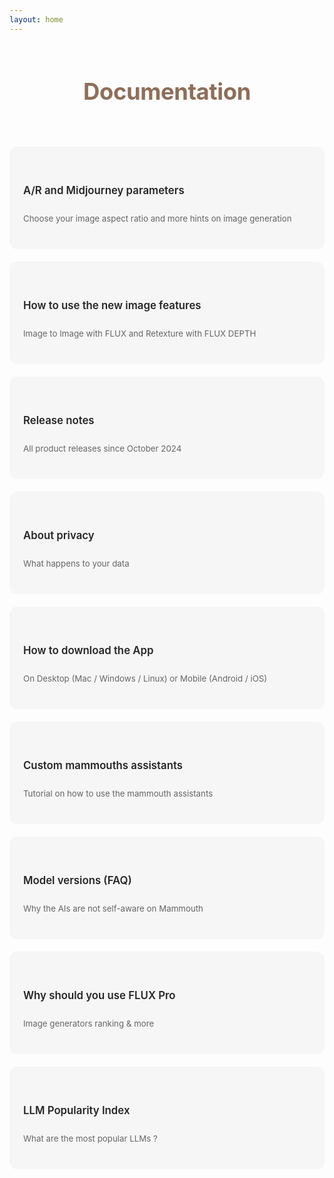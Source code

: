```yaml
---
layout: home
---
```


<style>
    /* Mode clair */
    :root {
        --bg-color: #f6f6f7 !important;
        --text-color: #252525 !important;
        --detail-text: #666666 !important;
        --card-hover-border: #8e6e59 !important;
        --title-color: #8e6e59 !important;
        --card-shadow: rgba(0, 0, 0, 0.1) !important;
        --vp-c-brand-1: #8e6e59 !important;
        --vp-c-brand-2:rgb(72, 58, 49) !important;
    }

    /* Mode sombre */
    html.dark {
        --bg-color: #252525 !important;
        --text-color: #ffffff !important;
        --detail-text: #8b8b8b !important;
        --card-hover-border: #8b8b8b !important;
        --title-color: #8e6e59 !important;
        --card-shadow: rgba(255, 255, 255, 0.1) !important;
    }

    .features-grid {
        display: grid;
        grid-template-columns: repeat(auto-fit, minmax(300px, 1fr));
        gap: 20px;
    }

    .feature-card {
        background-color: var(--bg-color);
        padding: 20px;
        border-radius: 12px;
        cursor: pointer;
        text-decoration: none !important;
        color: var(--text-color) !important;
        display: flex;
        flex-direction: column;
        justify-content: center; /* Centre verticalement */
        min-height: 120px; /* Hauteur minimale fixe */
        transition: all 0.3s ease;
        border: 2px solid transparent;
    }

    .feature-card:hover {
        border-color: var(--card-hover-border);
        transform: translateY(-2px);
    }

    .feature-title {
        font-size: 1.2em;
        margin-bottom: 12px;
        text-decoration: none !important;
        font-weight: 600;
        color: var(--text-color);
    }

    .feature-details {
        color: var(--detail-text);
        margin-bottom: 0;
        font-size: 0.95em;
        line-height: 1.6;
        text-decoration: none !important;
    }

    a {
        text-decoration: none !important;
    }

    .site-title {
        margin-top: 60px;
        margin-bottom: 30px;
        color: var(--title-color) !important;
        padding: 10px !important;
        font-size: 2.6em !important;
        font-weight: 700 !important;
        letter-spacing: -0.4px;
    }
</style>

<header>
  <h1 class="site-title">Documentation</h1>
</header>

<div class="features-grid">
    <a href="docs/aspect-ratio-and-midjourney-parameters" class="feature-card">
        <h3 class="feature-title">A/R and Midjourney parameters</h3>
        <p class="feature-details">Choose your image aspect ratio and more hints on image generation</p>
    </a>

  <a href="docs/how-to-use-the-new-image-features" class="feature-card">
        <h3 class="feature-title">How to use the new image features</h3>
        <p class="feature-details">Image to Image with FLUX and Retexture with FLUX DEPTH</p>
  </a>

  <a href="docs/release-notes" class="feature-card">
        <h3 class="feature-title">Release notes</h3>
        <p class="feature-details">All product releases since October 2024</p>
    </a>

  <a href="docs/about-privacy" class="feature-card">
        <h3 class="feature-title">About privacy</h3>
        <p class="feature-details">What happens to your data</p>
    </a>

  <a href="docs/how-to-download-the-mammouth-app" class="feature-card">
        <h3 class="feature-title">How to download the App</h3>
        <p class="feature-details">On Desktop (Mac / Windows / Linux) or Mobile (Android / iOS)</p>
    </a>

  <a href="docs/mammouth-assistant-tutorial" class="feature-card">
        <h3 class="feature-title">Custom mammouths assistants</h3>
        <p class="feature-details">Tutorial on how to use the mammouth assistants</p>
    </a>

  <a href="docs/model-versions" class="feature-card">
        <h3 class="feature-title">Model versions (FAQ)</h3>
        <p class="feature-details">Why the AIs are not self-aware on Mammouth</p>
    </a>

  <a href="docs/why-should-you-use-flux-pro" class="feature-card">
        <h3 class="feature-title">Why should you use FLUX Pro</h3>
        <p class="feature-details">Image generators ranking & more</p>
    </a>

  <a href="docs/introducing-llm-popularity-index" class="feature-card">
        <h3 class="feature-title">LLM Popularity Index</h3>
        <p class="feature-details">What are the most popular LLMs ?</p>
    </a>
</div>

<!--
hero:
  name: Documentation

features:
  - title: Aspect ratio and Midjourney parameters
    details: Choose your image aspect ratio and more hints on image generation
    link: docs/aspect-ratio-and-midjourney-parameters
  - title: How to use the new image features
    details: Image to Image with FLUX and Retexture with FLUX DEPTH
    link: docs/how-to-use-the-new-image-features
  - title: Release notes
    details: All product releases since October 2024
    link: docs/release-notes
  - title: About privacy
    details: What happens to your data
    link: docs/about-privacy
  - title: How to download the Mammouth App
    details: From Desktop (Mac/Windows/Linux) or Mobile (Android & iOS), you can download the app
    link: docs/how-to-download-the-mammouth-app
  - title: Custom mammouths assistants
    details: Tutorial on how to use the mammouth assistants
    link: docs/mammouth-assistant-tutorial
  - title: Model versions (FAQ)
    details: Why the AIs are not self-aware on Mammouth
    link: docs/model-versions
  - title: Why should you use FLUX Pro
    details: Image generators ranking & more
    link: docs/why-should-you-use-flux-pro
  - title: LLM Popularity Index
    details: What are the most popular LLMs ?
    link: docs/introducing-llm-popularity-index

-->
